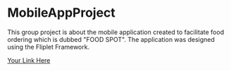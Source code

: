 # MobileAppProject
This group project is about the mobile application created to facilitate food ordering which is dubbed "FOOD SPOT". The application was designed using the Fliplet Framework.

[Your Link Here](https://apps.fliplet.com/georges-care-foodspot?)
